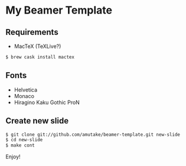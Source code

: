 My Beamer Template
==================

Requirements
------------

- MacTeX (TeXLive?)

```sh
$ brew cask install mactex
```

Fonts
-----

- Helvetica
- Monaco
- Hiragino Kaku Gothic ProN

Create new slide
----------------

```sh
$ git clone git://github.com/amutake/beamer-template.git new-slide
$ cd new-slide
$ make cont
```

Enjoy!

